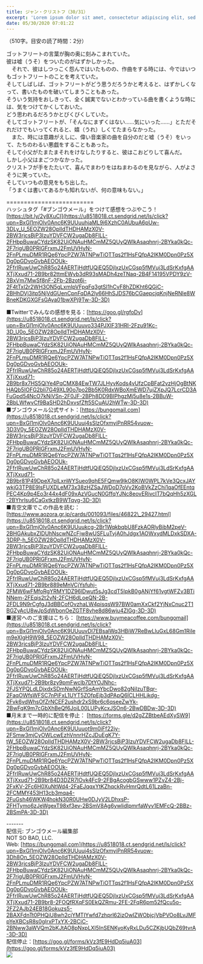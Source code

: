 ```yaml
---
title: ジャン・クリストフ（30/31）
excerpt: 'Lorem ipsum dolor sit amet, consectetur adipiscing elit, sed do eiusmod tempor incididunt ut labore et dolore magna aliqua. Praesent elementum facilisis leo vel fringilla est ullamcorper eget. At imperdiet dui accumsan sit amet nulla facilisi morbi tempus.'
date: 05/30/2020 07:01:22
---
```


（510字。目安の読了時間：2分）  
  
ゴットフリートの言葉が胸の奥に刻みこまれていた。  
彼は嘘（うそ）をついたのがはずかしかった。  
　それで、彼はしつっこく怨んではいたものの、作曲をする時には、今ではいつもゴットフリートのことを考えていた。  
そしてしばしば、ゴットフリートがどう思うだろうかと考えると、はずかしくなって、書いたものを破いてしまうこともあった。  
そういう気持をおしきって、全く誠実でないとわかっている曲を書くような時には、気をつけてかくしておいた。  
どう思われるだろうかとびくびくしていた。  
そしてゴットフリートが、「そんなにまずくはない……気にいった……」とただそれだけでもいってくれると、嬉（うれ）しくてたまらなかった。  
　また、時には意趣がえしに、偉い音楽家の曲を自分のだと嘘（うそ）をいって、たちのわるい悪戯をすることもあった。  
そして小父がたまたまそれをけなしたりすると、彼はこおどりして喜んだ。  
しかし小父はまごつかなかった。  
クリストフが手をたたいて、喜んでまわりをはねまわるのを見ながら、人がよさそうに笑っていた。  
そしていつもの意見をもち出した。  
「うまくは書いてあるかも知れないが、何の意味もない。」  
  
\=========================  
ハッシュタグ「#ブンゴウメール」をつけて感想をつぶやこう！　  
[https://bit.ly/2y8XuCI](https://u8518018.ct.sendgrid.net/ls/click?upn=BxGl1mjOlv0Anc6K9UUuuhjaML9i6XzhC0AUbuA6pUw-3DLy_U_5EOZW28OpIldTHDHAMzX0V-2BW3rjcsBjP3IzuYDVFCW2ugaDb8FlLL-2FHbpBuwaCYdzSK82UiONAuHMCmMZ5QUyQWlkAsaqhnrj-2BYka0kQc-2F7rigUB0PRlGFrxmJ2FmUVHyN-2FnPLmuDMR1RQe6YpcPZW7ATNPwTiOTTqs2f1HsFQfpA2IKM0Dpn0Pz5XDg0pGDvoGvbAEOOUk-2FfrIRuwUwChR85o24AERTjHdtfUQiEQ5DjIxzUxCGsp5fMVuj3LdSrKxfgAAXTjXxud71-2B9br82ttmEWyb3dR93sMADh4zeTNaq-2B4F14195VPDY9zV-2BxVm7MwSf8nF-2Fb-2Bzot6i-2F4tTxI2r2WH3ON5gLxmIpVFpqFq3gtSI1hCvF8hZDKht6QGiC-2BHhDVj3itp5NjVdGUenCpnFqDA2ly66HhSJDS76bCGaepcjqKnjNeRNIe8WBneKDKGXGFsGAya01bwXPj9Tw-3D-3D)  
  
■Twitterでみんなの感想を見る：[https://goo.gl/rgfoDv](https://u8518018.ct.sendgrid.net/ls/click?upn=BxGl1mjOlv0Anc6K9UUuuvo334PJXlF31HRI-2Fzu91Kc-3D_U0o_5EOZW28OpIldTHDHAMzX0V-2BW3rjcsBjP3IzuYDVFCW2ugaDb8FlLL-2FHbpBuwaCYdzSK82UiONAuHMCmMZ5QUyQWlkAsaqhnrj-2BYka0kQc-2F7rigUB0PRlGFrxmJ2FmUVHyN-2FnPLmuDMR1RQe6YpcPZW7ATNPwTiOTTqs2f1HsFQfpA2IKM0Dpn0Pz5XDg0pGDvoGvbAEOOUk-2FfrIRuwUwChR85o24AERTjHdtfUQiEQ5DjIxzUxCGsp5fMVuj3LdSrKxfgAAXTjXxud71-2B9br8x7HS5QiYe4PqCMX84EwTW7JLHyvKods4vUfzCpBFat2vzHjOgBtNKHAQb5IOFG2bIi7G49XL90o7po2Bb5K0RdxWBoXmEWD7ujZXpJQ7LcrCD3AFuGpd54NcO7kNiVSn-2F0JF-2BPh8DD9BIPhgzMj5u8e1s-2BBuW-2BbLWfwvCf9BaSHD2hDxvsfZft5SCuAU2hWTw-3D-3D)  
■ブンゴウメール公式サイト：[https://bungomail.com](https://u8518018.ct.sendgrid.net/ls/click?upn=BxGl1mjOlv0Anc6K9UUuuj4sSlzOfxmyiPnRR54vuow-3D3V0y_5EOZW28OpIldTHDHAMzX0V-2BW3rjcsBjP3IzuYDVFCW2ugaDb8FlLL-2FHbpBuwaCYdzSK82UiONAuHMCmMZ5QUyQWlkAsaqhnrj-2BYka0kQc-2F7rigUB0PRlGFrxmJ2FmUVHyN-2FnPLmuDMR1RQe6YpcPZW7ATNPwTiOTTqs2f1HsFQfpA2IKM0Dpn0Pz5XDg0pGDvoGvbAEOOUk-2FfrIRuwUwChR85o24AERTjHdtfUQiEQ5DjIxzUxCGsp5fMVuj3LdSrKxfgAAXTjXxud71-2B9br81P49DpeX7plLxnWYSueo9qhE5FQmw9lkO8KIW0WPL7kVe3QcxJAYwkjG3TP8E9IsFUXDLeM73x38zHZSaJWDoD7oVv2KoBVkZzChi1qaOfEEntqPEC4Kp9p4Eo3r44x4dF09xAzVGucN0GffqYJNc8eovERivcIT7bQqHh5zXGL-2BYhrlsu6CaGxtkzB9WTqvg-3D-3D)  
■青空文庫でこの作品を読む：[https://www.aozora.gr.jp/cards/001093/files/46822\_29427.html](https://u8518018.ct.sendgrid.net/ls/click?upn=BxGl1mjOlv0Anc6K9UUuukcg-2Br1WqkbqbU8FzkAORlyBibM2peV-2BHGAkubxZIDUhNscwNZcFjw8wUSFLuTvjA0hJdgx1AOWxydMLDxkSDXA-3DRP-h_5EOZW28OpIldTHDHAMzX0V-2BW3rjcsBjP3IzuYDVFCW2ugaDb8FlLL-2FHbpBuwaCYdzSK82UiONAuHMCmMZ5QUyQWlkAsaqhnrj-2BYka0kQc-2F7rigUB0PRlGFrxmJ2FmUVHyN-2FnPLmuDMR1RQe6YpcPZW7ATNPwTiOTTqs2f1HsFQfpA2IKM0Dpn0Pz5XDg0pGDvoGvbAEOOUk-2FfrIRuwUwChR85o24AERTjHdtfUQiEQ5DjIxzUxCGsp5fMVuj3LdSrKxfgAAXTjXxud71-2B9br889eMnVCjYsfuhj-2FMW6wFMfoRgYRMY1DZ96lDwut5sJg3cdT5IpkB0gANjYf61vgtWFZv3BTiNNem-2FEqis2t2vN-2FCH6dLoeQN-2B-2FDL9N9rCgfgJ3dBBCofOvzhaLW4pisqsW97BW0amXxCkf2YjNxCnuc2T1BGZyAcU8wJpSdWbonOeZGTF8vhe8d86wju4ZlGg-3D-3D)  
■運営へのご支援はこちら： [https://www.buymeacoffee.com/bungomail](https://u8518018.ct.sendgrid.net/ls/click?upn=BxGl1mjOlv0Anc6K9UUuuvDl7EBsalWq3HBiW7ReBwLluGxL68Gm1RiIem9eXlgH9W98_5EOZW28OpIldTHDHAMzX0V-2BW3rjcsBjP3IzuYDVFCW2ugaDb8FlLL-2FHbpBuwaCYdzSK82UiONAuHMCmMZ5QUyQWlkAsaqhnrj-2BYka0kQc-2F7rigUB0PRlGFrxmJ2FmUVHyN-2FnPLmuDMR1RQe6YpcPZW7ATNPwTiOTTqs2f1HsFQfpA2IKM0Dpn0Pz5XDg0pGDvoGvbAEOOUk-2FfrIRuwUwChR85o24AERTjHdtfUQiEQ5DjIxzUxCGsp5fMVuj3LdSrKxfgAAXTjXxud71-2B9br8zy9pmFwclb7DtYOJNhc-2FJSYPQLdLDjxdxSDmNwNGrfSqAmYbcDwo82gNiIzuTBqr-2FaqOWfsWFSC7nPiFxL1UYT5ZOfpEjb3dPApQ6ICLHHLjkdg-2Fvk6vdWhsOfZrNCEF2ushdr2xS9br6c6qseeZwYk-2BwFqK9m7cGbXhBeQf6JoiL00LUPyKcxJSOn6-2BwDBDw-3D-3D)  
■月末まで一時的に配信を停止： [https://forms.gle/d2gZZBtbeAEdXySW9](https://u8518018.ct.sendgrid.net/ls/click?upn=BxGl1mjOlv0Anc6K9UUuuot9m0iFf22jy-2FSmw3mjCyOWLcwEzhVnnrHZcJDuEgK7Y-tW_5EOZW28OpIldTHDHAMzX0V-2BW3rjcsBjP3IzuYDVFCW2ugaDb8FlLL-2FHbpBuwaCYdzSK82UiONAuHMCmMZ5QUyQWlkAsaqhnrj-2BYka0kQc-2F7rigUB0PRlGFrxmJ2FmUVHyN-2FnPLmuDMR1RQe6YpcPZW7ATNPwTiOTTqs2f1HsFQfpA2IKM0Dpn0Pz5XDg0pGDvoGvbAEOOUk-2FfrIRuwUwChR85o24AERTjHdtfUQiEQ5DjIxzUxCGsp5fMVuj3LdSrKxfgAAXTjXxud71-2B9br84D3DZR7IOvk4Fc9-2FBgAcogbGSwww1PZvZ4-2Bj-2FxKV-2Fc6H0XuNtWd4-2FaEJqqxYtKZhqckRvHmrQdtL61LzaBn-2FCMMY453H13cb3mqa4-2FuGsh46WKW4hokN30R0UHw0DJyV2LDhxsP-2FHTymo6zJeWgexT98xf3ev-2BSmV8Ag6ywlidlpmrfaWyv1EMFcQ-2BBz-2BSmPA-3D-3D)  
  
\-------  
配信元: ブンゴウメール編集部  
NOT SO BAD, LLC.  
Web: [https://bungomail.com](https://u8518018.ct.sendgrid.net/ls/click?upn=BxGl1mjOlv0Anc6K9UUuuj4sSlzOfxmyiPnRR54vuow-3Dh8On_5EOZW28OpIldTHDHAMzX0V-2BW3rjcsBjP3IzuYDVFCW2ugaDb8FlLL-2FHbpBuwaCYdzSK82UiONAuHMCmMZ5QUyQWlkAsaqhnrj-2BYka0kQc-2F7rigUB0PRlGFrxmJ2FmUVHyN-2FnPLmuDMR1RQe6YpcPZW7ATNPwTiOTTqs2f1HsFQfpA2IKM0Dpn0Pz5XDg0pGDvoGvbAEOOUk-2FfrIRuwUwChR85o24AERTjHdtfUQiEQ5DjIxzUxCGsp5fMVuj3LdSrKxfgAAXTjXxud71-2B9br8-2FOQfRXqFS0EkQZRmu-2FE-2FqR6pm52fQcu5o-2FZ2AJb24EB18Gokuzs5-2BAXFdnTt0PHQiU8wh2cjYMTIYwfd7zhprl62izOwIZWObjcjVbPVOo8LvJMFpYeXBCsR8s0gIrxPTxYX-2BCiC-2BNww3aWVQm2bKJtAO8pNxpLXI5InSENKyoKyRxLDu5CZKjbUQbZ69tvrA-3D-3D)  
配信停止：[https://goo.gl/forms/kVz3fE9HdDq5iuA03](https://goo.gl/forms/kVz3fE9HdDq5iuA03)  
![](https://u8518018.ct.sendgrid.net/wf/open?upn=ypZaqTjaYrwJSsa-2BLe7H7RcvxSux8rtM6dMtnptkxLQMLiJbmQ03whDMSt9-2BvxM-2BKE6ujadHWCHS-2FYDUUXrKB1ko48yvbyCc0cRihB-2Fp5Bay9wjnwFFFSOMUGZ1XsQFLK8tuHQBFLXFSkOiVMoxZU982c6S-2BpUFNWoXTt2i8kAOhZFGiHBTRR00Zw1u-2FycPvQjX4kYegG6-2F3135qWG1TUpTEuDIEORhbuA1WXMFsDxuf40p6iHJqDUGRUmqYBaG9w7pwLiNFiuDSzFT38SnKh2Ai-2FvadfcOQuZU3CHe4eN-2FvgJH3HBWkUajQqCq8qmm68Ljz0kGih8IpSJIgL1TqKgaz2SXYpeooyogKBwDiY9ybLjWt-2Fu-2B6tdgalULpuce1ULrd5K0Mu6uVtSmTSCBnfLcEJrHhHjVQP96GJbWrvI9AY6cDtR7P40tlaGX4Nc4RAh00BdMvNPDyhvwv-2BAFNhw-3D-3D)